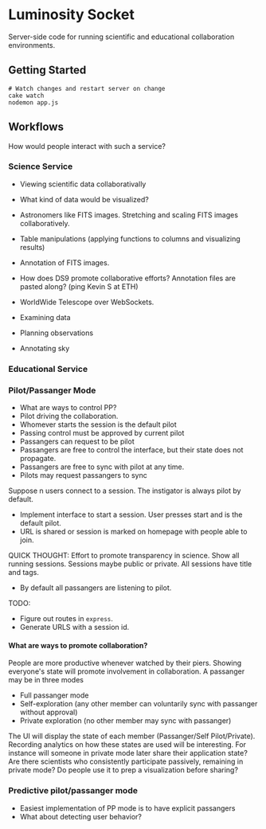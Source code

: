 # Luminosity Socket

Server-side code for running scientific and educational collaboration environments.

## Getting Started
    
    # Watch changes and restart server on change
    cake watch
    nodemon app.js

## Workflows

How would people interact with such a service?

### Science Service

  * Viewing scientific data collaborativally
  * What kind of data would be visualized?
  * Astronomers like FITS images.  Stretching and scaling FITS images collaboratively.
  * Table manipulations (applying functions to columns and visualizing results)
  * Annotation of FITS images.
  * How does DS9 promote collaborative efforts? Annotation files are pasted along? (ping Kevin S at ETH)
  * WorldWide Telescope over WebSockets.
  
  * Examining data
  * Planning observations
  * Annotating sky

### Educational Service


### Pilot/Passanger Mode

  * What are ways to control PP?
  * Pilot driving the collaboration.
  * Whomever starts the session is the default pilot
  * Passing control must be approved by current pilot
  * Passangers can request to be pilot
  * Passangers are free to control the interface, but their state does not propagate.
  * Passangers are free to sync with pilot at any time.
  * Pilots may request passangers to sync
  
  
  Suppose n users connect to a session.  The instigator is always pilot by default.
  
  * Implement interface to start a session. User presses start and is the default pilot.
  * URL is shared or session is marked on homepage with people able to join.
  
QUICK THOUGHT: Effort to promote transparency in science.  Show all running sessions.  Sessions maybe public or private.  All sessions have title and tags.

  * By default all passangers are listening to pilot.
  
TODO:

  * Figure out routes in `express`.
  * Generate URLS with a session id.
  

#### What are ways to promote collaboration?

People are more productive whenever watched by their piers.  Showing everyone's state will promote involvement in collaboration.  A passanger may be in three modes
  
  * Full passanger mode
  * Self-exploration (any other member can voluntarily sync with passanger without approval)
  * Private exploration (no other member may sync with passanger)

The UI will display the state of each member (Passanger/Self Pilot/Private).  Recording analytics on how these states are used will be interesting.  For instance will someone in private mode later share their application state? Are there scientists who consistently participate passively, remaining in private mode? Do people use it to prep a visualization before sharing?

### Predictive pilot/passanger mode

  * Easiest implementation of PP mode is to have explicit passangers
  * What about detecting user behavior?
